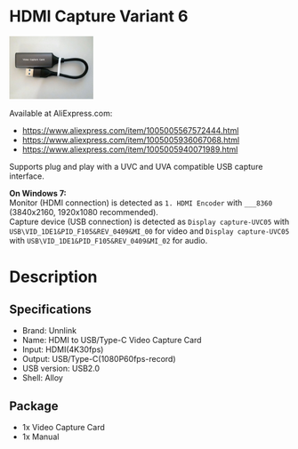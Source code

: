 HDMI Capture Variant 6
======================

<img src="hdmi-cap6.jpg" width="30%" height="30%">

Available at AliExpress.com:
* https://www.aliexpress.com/item/1005005567572444.html
* https://www.aliexpress.com/item/1005005936067068.html
* https://www.aliexpress.com/item/1005005940071989.html

Supports plug and play with a UVC and UVA compatible USB capture interface.

**On Windows 7:**  
Monitor (HDMI connection) is detected as `1. HDMI Encoder` with `___8360` (3840x2160, 1920x1080 recommended).  
Capture device (USB connection) is detected as `Display capture-UVC05` with `USB\VID_1DE1&PID_F105&REV_0409&MI_00` for video and `Display capture-UVC05` with `USB\VID_1DE1&PID_F105&REV_0409&MI_02` for audio.

Description
===========

Specifications
--------------

* Brand: Unnlink
* Name: HDMI to USB/Type-C Video Capture Card
* Input: HDMI(4K30fps)
* Output: USB/Type-C(1080P60fps-record)
* USB version: USB2.0
* Shell: Alloy

Package
-------

* 1x Video Capture Card
* 1x Manual
